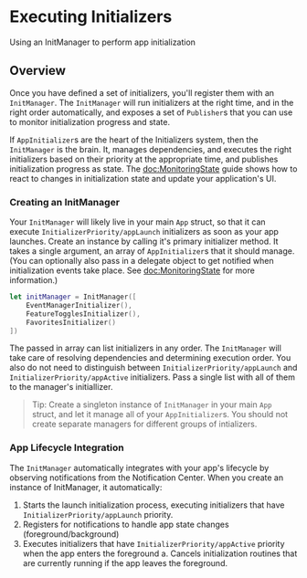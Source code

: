 #  Executing Initializers

Using an InitManager to perform app initialization

## Overview
Once you have defined a set of initializers, you'll register them with an ``InitManager``. 
The ``InitManager`` will run initializers at the right time, and in the right order automatically, 
and exposes a set of `Publisher`s that you can use to monitor initialization progress and state.

If ``AppInitializer``s are the heart of the Initializers system, then the ``InitManager`` is the brain. 
It, manages dependencies, and executes the right initializers based on their priority at the appropriate time, 
and publishes initialization progress as state. The <doc:MonitoringState> guide shows how to react to changes
in initialization state and update your application's UI.

### Creating an InitManager
Your ``InitManager`` will likely live in your main `App` struct, so that it can execute ``InitializerPriority/appLaunch`` initializers
as soon as your app launches. Create an instance by calling it's primary initializer method. It takes a single argument, an array
of ``AppInitializer``s that it should manage. (You can optionally also pass in a delegate object to get notified when initialization events take place. See <doc:MonitoringState> for more information.)

```swift
let initManager = InitManager([
    EventManagerInitializer(),
    FeatureTogglesInitializer(),
    FavoritesInitializer()
])
```
The passed in array can list initializers in any order. The ``InitManager`` will take care of resolving dependencies and determining execution order.
You also do not need to distinguish between ``InitializerPriority/appLaunch`` and ``InitializerPriority/appActive`` initializers. Pass a single list 
with all of them to the manager's initiallizer.

> Tip: Create a singleton instance of ``InitManager`` in your main `App` struct, and let it manage all of your ``AppInitializer``s. You should not create separate managers for different groups of intializers. 

### App Lifecycle Integration
The ``InitManager`` automatically integrates with your app's lifecycle by observing notifications from the Notification Center. When you create an instance of InitManager, it automatically:

1. Starts the launch initialization process, executing initializers that have ``InitializerPriority/appLaunch`` priority.
2. Registers for notifications to handle app state changes (foreground/background)
3. Executes initializers that have ``InitializerPriority/appActive`` priority when the app enters the foreground
  a. Cancels initialization routines that are currently running if the app leaves the foreground. 
